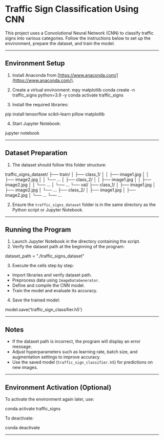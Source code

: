# Traffic Sign Classification Using CNN

This project uses a Convolutional Neural Network (CNN) to classify traffic signs into various categories. Follow the instructions below to set up the environment, prepare the dataset, and train the model.

---

## Environment Setup

1. Install Anaconda from [https://www.anaconda.com/](https://www.anaconda.com/).
2. Create a virtual environment:
mpy matplotlib
conda create -n traffic_signs python=3.9 -y conda activate traffic_signs

3. Install the required libraries:

pip install tensorflow scikit-learn pillow matplotlib

4. Start Jupyter Notebook:

jupyter notebook


---

## Dataset Preparation

1. The dataset should follow this folder structure:

traffic_signs_dataset/ ├── train/ │ ├── class_1/ │ │ ├── image1.jpg │ │ ├── image2.jpg │ │ └── ... │ ├── class_2/ │ │ ├── image1.jpg │ │ ├── image2.jpg │ │ └── ... │ └── ... └── val/ ├── class_1/ │ ├── image1.jpg │ ├── image2.jpg │ └── ... ├── class_2/ │ ├── image1.jpg │ ├── image2.jpg │ └── ... └── ...

2. Ensure the `traffic_signs_dataset` folder is in the same directory as the Python script or Jupyter Notebook.

---

## Running the Program

1. Launch Jupyter Notebook in the directory containing the script.
2. Verify the dataset path at the beginning of the program:

dataset_path = "./traffic_signs_dataset"

3. Execute the cells step by step:
- Import libraries and verify dataset path.
- Preprocess data using `ImageDataGenerator`.
- Define and compile the CNN model.
- Train the model and evaluate its accuracy.
4. Save the trained model:

model.save('traffic_sign_classifier.h5')


---

## Notes

- If the dataset path is incorrect, the program will display an error message.
- Adjust hyperparameters such as learning rate, batch size, and augmentation settings to improve accuracy.
- Use the saved model (`traffic_sign_classifier.h5`) for predictions on new images.

---

## Environment Activation (Optional)

To activate the environment again later, use:

conda activate traffic_signs

To deactivate:

conda deactivate


---
